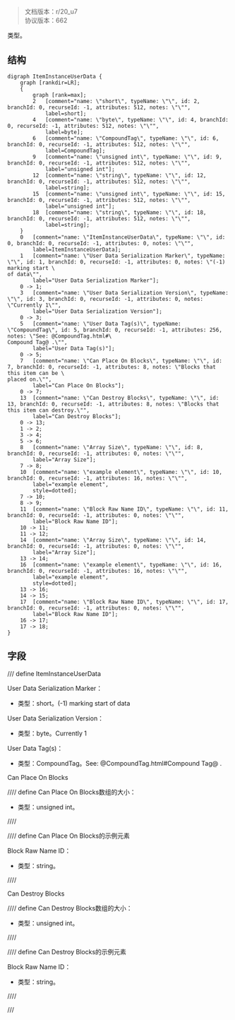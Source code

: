 # <!-- md:samp ItemInstanceUserData -->

> 文档版本：r/20_u7<br/>协议版本：662

<!-- md:samp ItemInstanceUserData -->类型。

## 结构

```viz
digraph ItemInstanceUserData {
	graph [rankdir=LR];
	{
		graph [rank=max];
		2	[comment="name: \"short\", typeName: \"\", id: 2, branchId: 0, recurseId: -1, attributes: 512, notes: \"\"",
			label=short];
		4	[comment="name: \"byte\", typeName: \"\", id: 4, branchId: 0, recurseId: -1, attributes: 512, notes: \"\"",
			label=byte];
		6	[comment="name: \"CompoundTag\", typeName: \"\", id: 6, branchId: 0, recurseId: -1, attributes: 512, notes: \"\"",
			label=CompoundTag];
		9	[comment="name: \"unsigned int\", typeName: \"\", id: 9, branchId: 0, recurseId: -1, attributes: 512, notes: \"\"",
			label="unsigned int"];
		12	[comment="name: \"string\", typeName: \"\", id: 12, branchId: 0, recurseId: -1, attributes: 512, notes: \"\"",
			label=string];
		15	[comment="name: \"unsigned int\", typeName: \"\", id: 15, branchId: 0, recurseId: -1, attributes: 512, notes: \"\"",
			label="unsigned int"];
		18	[comment="name: \"string\", typeName: \"\", id: 18, branchId: 0, recurseId: -1, attributes: 512, notes: \"\"",
			label=string];
	}
	0	[comment="name: \"ItemInstanceUserData\", typeName: \"\", id: 0, branchId: 0, recurseId: -1, attributes: 0, notes: \"\"",
		label=ItemInstanceUserData];
	1	[comment="name: \"User Data Serialization Marker\", typeName: \"\", id: 1, branchId: 0, recurseId: -1, attributes: 0, notes: \"(-1) marking start \
of data\"",
		label="User Data Serialization Marker"];
	0 -> 1;
	3	[comment="name: \"User Data Serialization Version\", typeName: \"\", id: 3, branchId: 0, recurseId: -1, attributes: 0, notes: \"Currently 1\"",
		label="User Data Serialization Version"];
	0 -> 3;
	5	[comment="name: \"User Data Tag(s)\", typeName: \"CompoundTag\", id: 5, branchId: 0, recurseId: -1, attributes: 256, notes: \"See: @CompoundTag.html#\
Compound Tag@ .\"",
		label="User Data Tag(s)"];
	0 -> 5;
	7	[comment="name: \"Can Place On Blocks\", typeName: \"\", id: 7, branchId: 0, recurseId: -1, attributes: 8, notes: \"Blocks that this item can be \
placed on.\"",
		label="Can Place On Blocks"];
	0 -> 7;
	13	[comment="name: \"Can Destroy Blocks\", typeName: \"\", id: 13, branchId: 0, recurseId: -1, attributes: 8, notes: \"Blocks that this item can destroy.\"",
		label="Can Destroy Blocks"];
	0 -> 13;
	1 -> 2;
	3 -> 4;
	5 -> 6;
	8	[comment="name: \"Array Size\", typeName: \"\", id: 8, branchId: 0, recurseId: -1, attributes: 0, notes: \"\"",
		label="Array Size"];
	7 -> 8;
	10	[comment="name: \"example element\", typeName: \"\", id: 10, branchId: 0, recurseId: -1, attributes: 16, notes: \"\"",
		label="example element",
		style=dotted];
	7 -> 10;
	8 -> 9;
	11	[comment="name: \"Block Raw Name ID\", typeName: \"\", id: 11, branchId: 0, recurseId: -1, attributes: 0, notes: \"\"",
		label="Block Raw Name ID"];
	10 -> 11;
	11 -> 12;
	14	[comment="name: \"Array Size\", typeName: \"\", id: 14, branchId: 0, recurseId: -1, attributes: 0, notes: \"\"",
		label="Array Size"];
	13 -> 14;
	16	[comment="name: \"example element\", typeName: \"\", id: 16, branchId: 0, recurseId: -1, attributes: 16, notes: \"\"",
		label="example element",
		style=dotted];
	13 -> 16;
	14 -> 15;
	17	[comment="name: \"Block Raw Name ID\", typeName: \"\", id: 17, branchId: 0, recurseId: -1, attributes: 0, notes: \"\"",
		label="Block Raw Name ID"];
	16 -> 17;
	17 -> 18;
}

```

## 字段

/// define
ItemInstanceUserData

User Data Serialization Marker：<!-- md:samp short -->

- 类型：short。(-1) marking start of data

User Data Serialization Version：<!-- md:samp byte -->

- 类型：byte。Currently 1

User Data Tag(s)：[<!-- md:samp CompoundTag -->](../types/compoundtag.md)

- 类型：CompoundTag。See: @CompoundTag.html#Compound Tag@ .

Can Place On Blocks

//// define
Can Place On Blocks数组的大小：<!-- md:samp unsigned int -->

- 类型：unsigned int。


////


//// define
Can Place On Blocks的示例元素

Block Raw Name ID：<!-- md:samp string -->

- 类型：string。


////


Can Destroy Blocks

//// define
Can Destroy Blocks数组的大小：<!-- md:samp unsigned int -->

- 类型：unsigned int。


////


//// define
Can Destroy Blocks的示例元素

Block Raw Name ID：<!-- md:samp string -->

- 类型：string。


////



///
